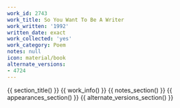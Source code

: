 ```yaml
---
work_id: 2743
work_title: So You Want To Be A Writer
work_written: '1992'
written_date: exact
work_collected: 'yes'
work_category: Poem
notes: null
icon: material/book
alternate_versions:
- 4724
---
```


{{ section_title() }}
{{ work_info() }}
{{ notes_section() }}
{{ appearances_section() }}
{{ alternate_versions_section() }}